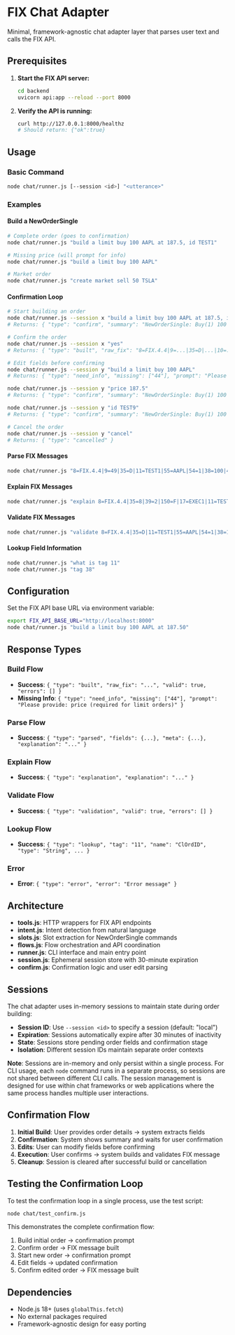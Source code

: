# FIX Chat Adapter

Minimal, framework-agnostic chat adapter layer that parses user text and calls the FIX API.

## Prerequisites

1. **Start the FIX API server:**
   ```bash
   cd backend
   uvicorn api:app --reload --port 8000
   ```

2. **Verify the API is running:**
   ```bash
   curl http://127.0.0.1:8000/healthz
   # Should return: {"ok":true}
   ```

## Usage

### Basic Command
```bash
node chat/runner.js [--session <id>] "<utterance>"
```

### Examples

#### Build a NewOrderSingle
```bash
# Complete order (goes to confirmation)
node chat/runner.js "build a limit buy 100 AAPL at 187.5, id TEST1"

# Missing price (will prompt for info)
node chat/runner.js "build a limit buy 100 AAPL"

# Market order
node chat/runner.js "create market sell 50 TSLA"
```

#### Confirmation Loop
```bash
# Start building an order
node chat/runner.js --session x "build a limit buy 100 AAPL at 187.5, id TEST1"
# Returns: { "type": "confirm", "summary": "NewOrderSingle: Buy(1) 100 AAPL, Limit(2) 187.50, ClOrdID=TEST1" }

# Confirm the order
node chat/runner.js --session x "yes"
# Returns: { "type": "built", "raw_fix": "8=FIX.4.4|9=...|35=D|...|10=...", "valid": true }

# Edit fields before confirming
node chat/runner.js --session y "build a limit buy 100 AAPL"
# Returns: { "type": "need_info", "missing": ["44"], "prompt": "Please provide: price (required for limit orders)" }

node chat/runner.js --session y "price 187.5"
# Returns: { "type": "confirm", "summary": "NewOrderSingle: Buy(1) 100 AAPL, Limit(2) 187.50, ClOrdID=AUTO-..." }

node chat/runner.js --session y "id TEST9"
# Returns: { "type": "confirm", "summary": "NewOrderSingle: Buy(1) 100 AAPL, Limit(2) 187.50, ClOrdID=TEST9" }

# Cancel the order
node chat/runner.js --session y "cancel"
# Returns: { "type": "cancelled" }
```

#### Parse FIX Messages
```bash
node chat/runner.js "8=FIX.4.4|9=49|35=D|11=TEST1|55=AAPL|54=1|38=100|40=2|44=187.50|10=133|"
```

#### Explain FIX Messages
```bash
node chat/runner.js "explain 8=FIX.4.4|35=8|39=2|150=F|17=EXEC1|11=TEST1|55=AAPL|54=1|38=100|14=100|6=187.5|10=000"
```

#### Validate FIX Messages
```bash
node chat/runner.js "validate 8=FIX.4.4|35=D|11=TEST1|55=AAPL|54=1|38=100|40=2|10=000"
```

#### Lookup Field Information
```bash
node chat/runner.js "what is tag 11"
node chat/runner.js "tag 38"
```

## Configuration

Set the FIX API base URL via environment variable:
```bash
export FIX_API_BASE_URL="http://localhost:8000"
node chat/runner.js "build a limit buy 100 AAPL at 187.50"
```

## Response Types

### Build Flow
- **Success**: `{ "type": "built", "raw_fix": "...", "valid": true, "errors": [] }`
- **Missing Info**: `{ "type": "need_info", "missing": ["44"], "prompt": "Please provide: price (required for limit orders)" }`

### Parse Flow
- **Success**: `{ "type": "parsed", "fields": {...}, "meta": {...}, "explanation": "..." }`

### Explain Flow
- **Success**: `{ "type": "explanation", "explanation": "..." }`

### Validate Flow
- **Success**: `{ "type": "validation", "valid": true, "errors": [] }`

### Lookup Flow
- **Success**: `{ "type": "lookup", "tag": "11", "name": "ClOrdID", "type": "String", ... }`

### Error
- **Error**: `{ "type": "error", "error": "Error message" }`

## Architecture

- **tools.js**: HTTP wrappers for FIX API endpoints
- **intent.js**: Intent detection from natural language
- **slots.js**: Slot extraction for NewOrderSingle commands
- **flows.js**: Flow orchestration and API coordination
- **runner.js**: CLI interface and main entry point
- **session.js**: Ephemeral session store with 30-minute expiration
- **confirm.js**: Confirmation logic and user edit parsing

## Sessions

The chat adapter uses in-memory sessions to maintain state during order building:

- **Session ID**: Use `--session <id>` to specify a session (default: "local")
- **Expiration**: Sessions automatically expire after 30 minutes of inactivity
- **State**: Sessions store pending order fields and confirmation stage
- **Isolation**: Different session IDs maintain separate order contexts

**Note**: Sessions are in-memory and only persist within a single process. For CLI usage, each `node` command runs in a separate process, so sessions are not shared between different CLI calls. The session management is designed for use within chat frameworks or web applications where the same process handles multiple user interactions.

## Confirmation Flow

1. **Initial Build**: User provides order details → system extracts fields
2. **Confirmation**: System shows summary and waits for user confirmation
3. **Edits**: User can modify fields before confirming
4. **Execution**: User confirms → system builds and validates FIX message
5. **Cleanup**: Session is cleared after successful build or cancellation

## Testing the Confirmation Loop

To test the confirmation loop in a single process, use the test script:

```bash
node chat/test_confirm.js
```

This demonstrates the complete confirmation flow:
1. Build initial order → confirmation prompt
2. Confirm order → FIX message built
3. Start new order → confirmation prompt
4. Edit fields → updated confirmation
5. Confirm edited order → FIX message built

## Dependencies

- Node.js 18+ (uses `globalThis.fetch`)
- No external packages required
- Framework-agnostic design for easy porting
